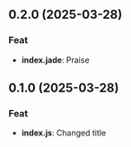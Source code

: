 ## 0.2.0 (2025-03-28)

### Feat

- **index.jade**: Praise

## 0.1.0 (2025-03-28)

### Feat

- **index.js**: Changed title
